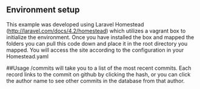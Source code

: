 ## Environment setup
This example was developed using Laravel Homestead (http://laravel.com/docs/4.2/homestead) which utilizes a vagrant box to initialize the environment.
Once you have installed the box and mapped the folders you can pull this code down and place it in the root directory you mapped.
You will access the site according to the configuration in your Homestead.yaml

##Usage
/commits will take you to a list of the most recent commits.  Each record links to the commit on github by clicking the hash, or you can click the author name to see other commits in the database from that author.

